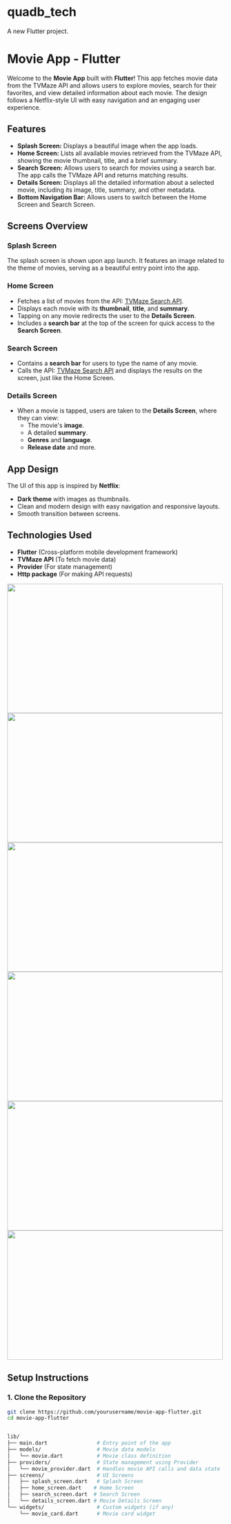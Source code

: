 # quadb_tech

A new Flutter project.

# Movie App - Flutter

Welcome to the **Movie App** built with **Flutter**! This app fetches movie data from the TVMaze API and allows users to explore movies, search for their favorites, and view detailed information about each movie. The design follows a Netflix-style UI with easy navigation and an engaging user experience.

## Features

- **Splash Screen:** Displays a beautiful image when the app loads.
- **Home Screen:** Lists all available movies retrieved from the TVMaze API, showing the movie thumbnail, title, and a brief summary.
- **Search Screen:** Allows users to search for movies using a search bar. The app calls the TVMaze API and returns matching results.
- **Details Screen:** Displays all the detailed information about a selected movie, including its image, title, summary, and other metadata.
- **Bottom Navigation Bar:** Allows users to switch between the Home Screen and Search Screen.

## Screens Overview

### Splash Screen
The splash screen is shown upon app launch. It features an image related to the theme of movies, serving as a beautiful entry point into the app.

### Home Screen
- Fetches a list of movies from the API: [TVMaze Search API](https://api.tvmaze.com/search/shows?q=all).
- Displays each movie with its **thumbnail**, **title**, and **summary**.
- Tapping on any movie redirects the user to the **Details Screen**.
- Includes a **search bar** at the top of the screen for quick access to the **Search Screen**.

### Search Screen
- Contains a **search bar** for users to type the name of any movie.
- Calls the API: [TVMaze Search API](https://api.tvmaze.com/search/shows?q=${search_term}) and displays the results on the screen, just like the Home Screen.

### Details Screen
- When a movie is tapped, users are taken to the **Details Screen**, where they can view:
  - The movie's **image**.
  - A detailed **summary**.
  - **Genres** and **language**.
  - **Release date** and more.

## App Design
The UI of this app is inspired by **Netflix**:
- **Dark theme** with images as thumbnails.
- Clean and modern design with easy navigation and responsive layouts.
- Smooth transition between screens.

## Technologies Used
- **Flutter** (Cross-platform mobile development framework)
- **TVMaze API** (To fetch movie data)
- **Provider** (For state management)
- **Http package** (For making API requests)

<img src="https://github.com/user-attachments/assets/22ab88da-f80b-4837-b728-9309cd068137" width="500" height="300" />
<img src="https://github.com/user-attachments/assets/aabf255b-8e0d-4eae-9367-9421260df387" width="500" height="300" />
<img src="https://github.com/user-attachments/assets/087709a2-4b41-437a-9e2a-c75ede145a34" width="500" height="300" />
<img src="https://github.com/user-attachments/assets/0e16d516-f5ae-4ab8-af1e-3d8fc808cef8" width="500" height="300" />
<img src="https://github.com/user-attachments/assets/cdcbd28d-8c59-4be6-9e86-580390bfeb93" width="500" height="300" />
<img src="https://github.com/user-attachments/assets/c11403d2-6ef7-4e9a-93f9-3c115b6e26a0" width="500" height="300" />


## Setup Instructions

### 1. Clone the Repository
```bash
git clone https://github.com/yourusername/movie-app-flutter.git
cd movie-app-flutter


lib/
├── main.dart                # Entry point of the app
├── models/                  # Movie data models
│   └── movie.dart           # Movie class definition
├── providers/               # State management using Provider
│   └── movie_provider.dart  # Handles movie API calls and data state
├── screens/                 # UI Screens
│   ├── splash_screen.dart   # Splash Screen
│   ├── home_screen.dart    # Home Screen
│   ├── search_screen.dart  # Search Screen
│   └── details_screen.dart # Movie Details Screen
└── widgets/                 # Custom widgets (if any)
    └── movie_card.dart      # Movie card widget
